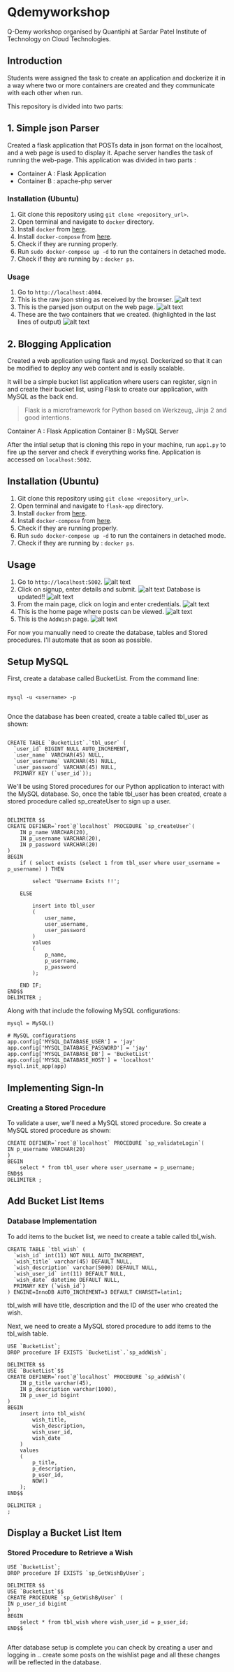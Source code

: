 # Qdemyworkshop
Q-Demy workshop organised by Quantiphi at Sardar Patel Institute of Technology on Cloud Technologies.

## Introduction
Students were assigned the task to create an application and dockerize it in a way where two or more containers are created and they communicate with each other when run.

This repository is divided into two parts:

## 1. Simple json Parser

Created a flask application that POSTs data in json format on the localhost, and a web page is used to display it.
Apache server handles the task of running the web-page.
This application was divided in two parts :
* Container A : Flask Application
* Container B : apache-php server

###  Installation (Ubuntu)

1. Git clone this repository using ```git clone <repository_url>```.
2. Open terminal and navigate to ```docker``` directory.
3. Install ```docker``` from [here]().
4. Install ```docker-compose``` from [here]().
5. Check if they are running properly.
6. Run ```sudo docker-compose up -d``` to run the containers in detached mode.
7. Check if they are running by : ```docker ps```.

###  Usage

1.  Go to ```http://localhost:4004```.
2.  This is the raw json string as received by the browser.
![alt text](https://github.com/inglebhavin98/Qdemyworkshop/blob/master/images/2cont-2.png)
3.  This is the parsed json output on the web page.
![alt text](https://github.com/inglebhavin98/Qdemyworkshop/blob/master/images/2cont-3.png)
4. These are the two containers that we created. (highlighted in the last lines of output)
![alt text](https://github.com/inglebhavin98/Qdemyworkshop/blob/master/images/2cont-5.png)

## 2. Blogging Application 

Created a web application using flask and mysql. Dockerized so that it can be modified to deploy any web content and is easily scalable.

It will be a simple bucket list application where users can register, sign in and create their bucket list, using Flask to create our application, with MySQL as the back end.

> Flask is a microframework for Python based on Werkzeug, Jinja 2 and good intentions.

Container A : Flask Application
Container B : MySQL Server

After the intial setup that is cloning this repo in your machine, run ```app1.py``` to fire up the server and check if everything works fine.
Application is accessed on ```localhost:5002```.



##  Installation (Ubuntu)
1. Git clone this repository using ```git clone <repository_url>```.
2. Open terminal and navigate to ```flask-app``` directory.
3. Install ```docker``` from [here]().
4. Install ```docker-compose``` from [here]().
5. Check if they are running properly.
6. Run ```sudo docker-compose up -d``` to run the containers in detached mode.
7. Check if they are running by : ```docker ps```.

##  Usage
1.  Go to ```http://localhost:5002```.
![alt text](https://github.com/inglebhavin98/Qdemyworkshop/blob/master/images/1cont-1.png)
2.  Click on signup, enter details and submit.
![alt text](https://github.com/inglebhavin98/Qdemyworkshop/blob/master/images/1cont-4.png)
Database is updated!!
![alt text](https://github.com/inglebhavin98/Qdemyworkshop/blob/master/images/1cont-5.png)
3.  From the main page, click on login and enter credentials.
![alt text](https://github.com/inglebhavin98/Qdemyworkshop/blob/master/images/login.png)
4.  This is the home page where posts can be viewed.
![alt text](https://github.com/inglebhavin98/Qdemyworkshop/blob/master/images/home.png)
5.  This is the ```AddWish``` page.
 ![alt text](https://github.com/inglebhavin98/Qdemyworkshop/blob/master/images/addwish.png)
 
 
For now you manually need to create the database, tables and Stored procedures. I'll automate that as soon as possible.

##  Setup MySQL 
First, create a database called BucketList. From the command line: 

```

mysql -u <username> -p
  
```
Once the database has been created, create  a table called tbl_user as shown:

```

CREATE TABLE `BucketList`.`tbl_user` (
  `user_id` BIGINT NULL AUTO_INCREMENT,
  `user_name` VARCHAR(45) NULL,
  `user_username` VARCHAR(45) NULL,
  `user_password` VARCHAR(45) NULL,
  PRIMARY KEY (`user_id`));
```

We'll be using Stored procedures for our Python application to interact with the MySQL database. So, once the table tbl_user has been created, create a stored procedure called sp_createUser to sign up a user.
```

DELIMITER $$
CREATE DEFINER=`root`@`localhost` PROCEDURE `sp_createUser`(
    IN p_name VARCHAR(20),
    IN p_username VARCHAR(20),
    IN p_password VARCHAR(20)
)
BEGIN
    if ( select exists (select 1 from tbl_user where user_username = p_username) ) THEN
     
        select 'Username Exists !!';
     
    ELSE
     
        insert into tbl_user
        (
            user_name,
            user_username,
            user_password
        )
        values
        (
            p_name,
            p_username,
            p_password
        );
     
    END IF;
END$$
DELIMITER ;
```
Along with that include the following MySQL configurations:


```
mysql = MySQL()
 
# MySQL configurations
app.config['MYSQL_DATABASE_USER'] = 'jay'
app.config['MYSQL_DATABASE_PASSWORD'] = 'jay'
app.config['MYSQL_DATABASE_DB'] = 'BucketList'
app.config['MYSQL_DATABASE_HOST'] = 'localhost'
mysql.init_app(app)
```

##  Implementing Sign-In
### Creating a Stored Procedure 
To validate a user, we'll need a MySQL stored procedure. So create a MySQL stored procedure as shown:

```DELIMITER $$
CREATE DEFINER=`root`@`localhost` PROCEDURE `sp_validateLogin`(
IN p_username VARCHAR(20)
)
BEGIN
    select * from tbl_user where user_username = p_username;
END$$
DELIMITER ;
```
##  Add Bucket List Items
### Database Implementation
To add items to the bucket list, we need to create a table called tbl_wish.

```
CREATE TABLE `tbl_wish` (
  `wish_id` int(11) NOT NULL AUTO_INCREMENT,
  `wish_title` varchar(45) DEFAULT NULL,
  `wish_description` varchar(5000) DEFAULT NULL,
  `wish_user_id` int(11) DEFAULT NULL,
  `wish_date` datetime DEFAULT NULL,
  PRIMARY KEY (`wish_id`)
) ENGINE=InnoDB AUTO_INCREMENT=3 DEFAULT CHARSET=latin1;
```

tbl_wish will have title, description and the ID of the user who created the wish.

Next, we need to create a MySQL stored procedure to add items to the tbl_wish table.
```
USE `BucketList`;
DROP procedure IF EXISTS `BucketList`.`sp_addWish`;
 
DELIMITER $$
USE `BucketList`$$
CREATE DEFINER=`root`@`localhost` PROCEDURE `sp_addWish`(
    IN p_title varchar(45),
    IN p_description varchar(1000),
    IN p_user_id bigint
)
BEGIN
    insert into tbl_wish(
        wish_title,
        wish_description,
        wish_user_id,
        wish_date
    )
    values
    (
        p_title,
        p_description,
        p_user_id,
        NOW()
    );
END$$
 
DELIMITER ;
;

```
##  Display a Bucket List Item
### Stored Procedure to Retrieve a Wish
```
USE `BucketList`;
DROP procedure IF EXISTS `sp_GetWishByUser`;
 
DELIMITER $$
USE `BucketList`$$
CREATE PROCEDURE `sp_GetWishByUser` (
IN p_user_id bigint
)
BEGIN
    select * from tbl_wish where wish_user_id = p_user_id;
END$$
 
```


After database setup is complete you can check by creating a user and logging in ..  create some posts on the wishlist page and all these changes will be reflected in the database.

